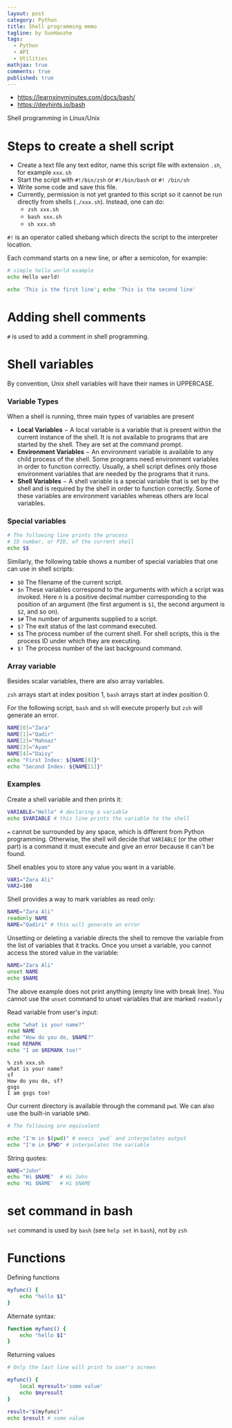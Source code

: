 ```yaml
---
layout: post
category: Python     
title: Shell programming memo 
tagline: by SunHaozhe
tags: 
  - Python
  - API  
  - Utilities 
mathjax: true
comments: true
published: true
---
```


* https://learnxinyminutes.com/docs/bash/
* https://devhints.io/bash 


Shell programming in Linux/Unix

# Steps to create a shell script

* Create a text file any text editor, name this script file with extension `.sh`, for example `xxx.sh`
* Start the script with `#!/bin/zsh` or `#!/bin/bash` or `#! /bin/sh` 
* Write some code and save this file. 
* Currently, permission is not yet granted to this script so it cannot be run directly from shells (`./xxx.sh`). Instead, one can do:
  * `zsh xxx.sh`
  * `bash xxx.sh`
  * `sh xxx.sh` 




`#!` is an operator called shebang which directs the script to the interpreter location. 

Each command starts on a new line, or after a semicolon, for example:

```zsh
# simple hello world example
echo Hello world!
```

```zsh
echo 'This is the first line'; echo 'This is the second line'
```



# Adding shell comments

`#` is used to add a comment in shell programming.


# Shell variables

By convention, Unix shell variables will have their names in UPPERCASE.

### Variable Types

When a shell is running, three main types of variables are present

* **Local Variables** − A local variable is a variable that is present within the current instance of the shell. It is not available to programs that are started by the shell. They are set at the command prompt.
* **Environment Variables** − An environment variable is available to any child process of the shell. Some programs need environment variables in order to function correctly. Usually, a shell script defines only those environment variables that are needed by the programs that it runs.
* **Shell Variables** − A shell variable is a special variable that is set by the shell and is required by the shell in order to function correctly. Some of these variables are environment variables whereas others are local variables.

### Special variables

```zsh
# The following line prints the process 
# ID number, or PID, of the current shell 
echo $$ 
```

Similarly, the following table shows a number of special variables that one can use in shell scripts:

* `$0` The filename of the current script.
* `$n` These variables correspond to the arguments with which a script was invoked. Here n is a positive decimal number corresponding to the position of an argument (the first argument is `$1`, the second argument is `$2`, and so on).
* `$#` The number of arguments supplied to a script.
* `$?` The exit status of the last command executed.
* `$$` The process number of the current shell. For shell scripts, this is the process ID under which they are executing.
* `$!` The process number of the last background command. 


### Array variable

Besides scalar variables, there are also array variables.

`zsh` arrays start at index position 1, `bash` arrays start at index position 0.

For the following script, `bash` and `sh` will execute properly but `zsh` will generate an error.

```bash
NAME[0]="Zara"
NAME[1]="Qadir"
NAME[2]="Mahnaz"
NAME[3]="Ayan"
NAME[4]="Daisy"
echo "First Index: ${NAME[0]}"
echo "Second Index: ${NAME[1]}"
```



### Examples

Create a shell variable and then prints it: 

```zsh
VARIABLE="Hello" # declaring a variable
echo $VARIABLE # this line prints the variable to the shell 
```

`=` cannot be surrounded by any space, which is different from Python programming. Otherwise, the shell will decide that `VARIABLE` (or the other part) is a command it must execute and give an error because it can't be found. 


Shell enables you to store any value you want in a variable. 

```zsh
VAR1="Zara Ali"
VAR2=100 
```

Shell provides a way to mark variables as read only:

```zsh
NAME="Zara Ali"
readonly NAME
NAME="Qadiri" # this will generate an error 
```

Unsetting or deleting a variable directs the shell to remove the variable from the list of variables that it tracks. Once you unset a variable, you cannot access the stored value in the variable:

```zsh
NAME="Zara Ali"
unset NAME
echo $NAME
```

The above example does not print anything (empty line with break line). You cannot use the `unset` command to unset variables that are marked `readonly`


Read variable from user's input: 

```zsh
echo "what is your name?"
read NAME
echo "How do you do, $NAME?"
read REMARK
echo "I am $REMARK too!"
```

```
% zsh xxx.sh
what is your name?
sf
How do you do, sf?
gsgs
I am gsgs too!
```

Our current directory is available through the command `pwd`. We can also use the built-in variable `$PWD`. 

```bash
# The following are equivalent

echo "I'm in $(pwd)" # execs `pwd` and interpolates output
echo "I'm in $PWD" # interpolates the variable
```

String quotes:

```bash
NAME="John"
echo "Hi $NAME"  # Hi John
echo 'Hi $NAME'  # Hi $NAME
```

# set command in bash 

`set` command is used by `bash` (see `help set` in `bash`), not by `zsh` 



# Functions

Defining functions

```bash
myfunc() {
    echo "hello $1"
}
```

Alternate syntax:

```bash
function myfunc() {
    echo "hello $1"
}
```

Returning values

```bash
# Only the last line will print to user's screen 

myfunc() {
    local myresult='some value'
    echo $myresult
}

result="$(myfunc)" 
echo $result # some value 
```

























































